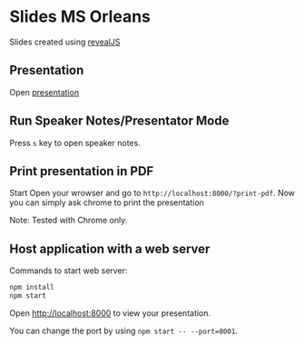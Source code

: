 # Slides MS Orleans

Slides created using [revealJS](https://github.com/hakimel/reveal.js)

## Presentation

Open [presentation](https://avitsidis.github.io/slides-ms-orleans/)

## Run Speaker Notes/Presentator Mode

Press `s` key to open speaker notes.

## Print presentation in PDF

Start Open your wrowser and go to `http://localhost:8000/?print-pdf`. Now you can simply ask chrome to print the presentation

Note: Tested with Chrome only.

## Host application with a web server

Commands to start web server:

``` bash
npm install
npm start
```

Open <http://localhost:8000> to view your presentation.

You can change the port by using `npm start -- --port=8001`.